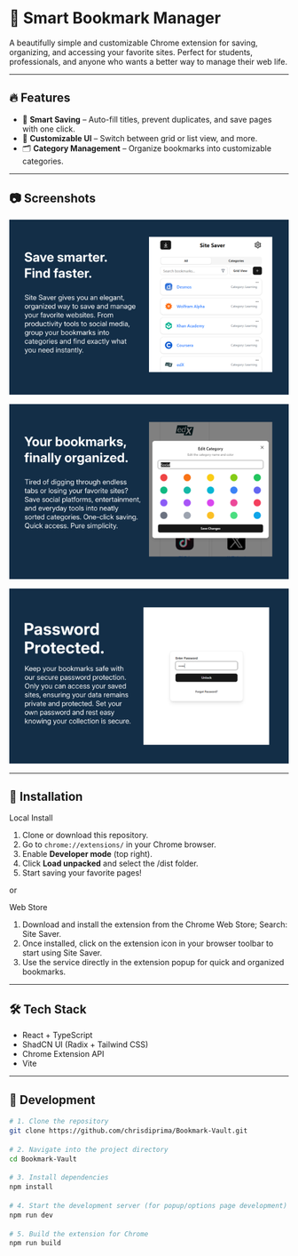 # 📌 Smart Bookmark Manager

A beautifully simple and customizable Chrome extension for saving, organizing, and accessing your favorite sites. Perfect for students, professionals, and anyone who wants a better way to manage their web life.

---

## 🔥 Features

-   🧠 **Smart Saving** – Auto-fill titles, prevent duplicates, and save pages with one click.
-   🎨 **Customizable UI** – Switch between grid or list view, and more.
-   🗂️ **Category Management** – Organize bookmarks into customizable categories.

---

## 📷 Screenshots

![Bookmark Grid View](public/assets/screenshot1.png)

![Learning Category](public/assets/screenshot3.png)

![Dialog Options](public/assets/screenshot4.png)

---

## 🚀 Installation

Local Install

1. Clone or download this repository.
2. Go to `chrome://extensions/` in your Chrome browser.
3. Enable **Developer mode** (top right).
4. Click **Load unpacked** and select the /dist folder.
5. Start saving your favorite pages!

or

Web Store

1. Download and install the extension from the Chrome Web Store; Search: Site Saver.
2. Once installed, click on the extension icon in your browser toolbar to start using Site Saver.
3. Use the service directly in the extension popup for quick and organized bookmarks.

---

## 🛠️ Tech Stack

-   React + TypeScript
-   ShadCN UI (Radix + Tailwind CSS)
-   Chrome Extension API
-   Vite

---

## 🧪 Development

```bash
# 1. Clone the repository
git clone https://github.com/chrisdiprima/Bookmark-Vault.git

# 2. Navigate into the project directory
cd Bookmark-Vault

# 3. Install dependencies
npm install

# 4. Start the development server (for popup/options page development)
npm run dev

# 5. Build the extension for Chrome
npm run build
```
